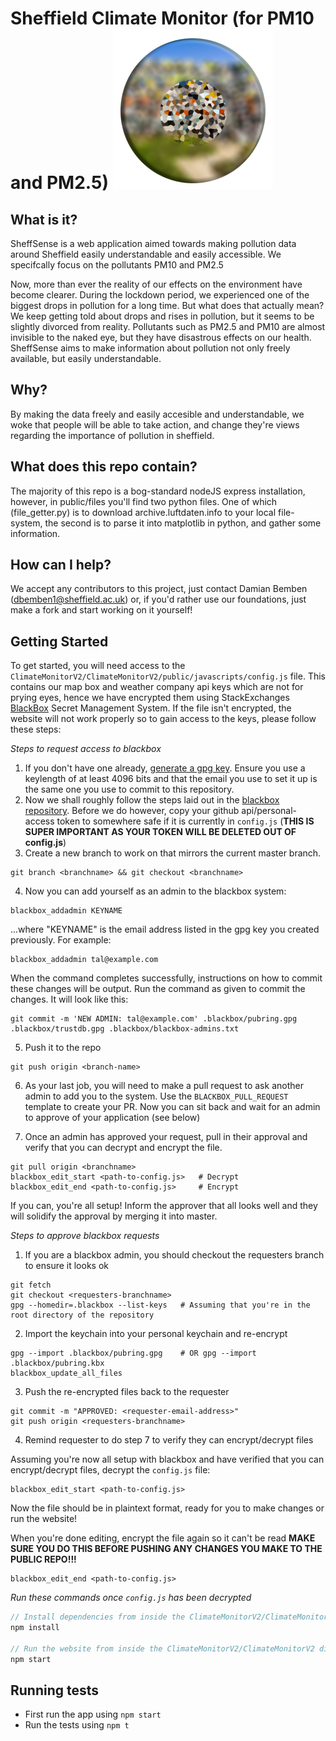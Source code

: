# Sheffield Climate Monitor (for PM10 and PM2.5) ![alt text](https://github.com/dambem/ClimateMonitorV2/blob/master/ClimateMonitorV2/public/sheffsense.png "Logo Title Text 1")
## What is it?
SheffSense is a web application aimed towards making pollution data around Sheffield easily understandable and easily accessible. We specifcally focus on the pollutants PM10 and PM2.5

Now, more than ever the reality of our effects on the environment have become clearer. During the lockdown period, we experienced one of the biggest drops in pollution for a long time. But what does that actually mean? We keep getting told about drops and rises in pollution, but it seems to be slightly divorced from reality. Pollutants such as PM2.5 and PM10 are almost invisible to the naked eye, but they have disastrous effects on our health. SheffSense aims to make information about pollution not only freely available, but easily understandable.  

## Why?
By making the data freely and easily accesible and understandable, we woke that people will be able to take action, and change they're views regarding the importance of pollution in sheffield.
## What does this repo contain?
The majority of this repo is a bog-standard nodeJS express installation, however, in public/files you'll find two python files. One of which (file_getter.py) is to download archive.luftdaten.info to your local file-system, the second is to parse it into matplotlib in python, and gather some information. 
## How can I help?
We accept any contributors to this project, just contact Damian Bemben (dbemben1@sheffield.ac.uk) or, if you'd rather use our foundations, just make a fork and start working on it yourself! 
## Getting Started
To get started, you will need access to the `ClimateMonitorV2/ClimateMonitorV2/public/javascripts/config.js` file. This contains our map box and weather company api keys which are not for prying eyes, hence we have encrypted them using StackExchanges [BlackBox](https://github.com/StackExchange/blackbox) Secret Management System. If the file isn't encrypted, the website will not work properly so to gain access to the keys, please follow these steps:

*Steps to request access to blackbox*
1. If you don't have one already, [generate a gpg key](https://docs.github.com/en/github/authenticating-to-github/generating-a-new-gpg-key). Ensure you use a keylength of at least 4096 bits and that the email you use to set it up is the same one you use to commit to this repository.
2. Now we shall roughly follow the steps laid out in the [blackbox repository](https://github.com/StackExchange/blackbox#how-to-indoctrinate-a-new-user-into-the-system). Before we do however, copy your github api/personal-access token to somewhere safe if it is currently in `config.js` (**THIS IS SUPER IMPORTANT AS YOUR TOKEN WILL BE DELETED OUT OF config.js**)
3. Create a new branch to work on that mirrors the current master branch.
```
git branch <branchname> && git checkout <branchname>
```
4. Now you can add yourself as an admin to the blackbox system:
```
blackbox_addadmin KEYNAME
```
...where "KEYNAME" is the email address listed in the gpg key you created previously. For example:
```
blackbox_addadmin tal@example.com
```
When the command completes successfully, instructions on how to commit these changes will be output. Run the command as given to commit the changes. It will look like this:
```
git commit -m 'NEW ADMIN: tal@example.com' .blackbox/pubring.gpg .blackbox/trustdb.gpg .blackbox/blackbox-admins.txt
```
5. Push it to the repo
```
git push origin <branch-name>
```
6. As your last job, you will need to make a pull request to ask another admin to add you to the system. Use the `BLACKBOX_PULL_REQUEST` template to create your PR. Now you can sit back and wait for an admin to approve of your application (see below)

7. Once an admin has approved your request, pull in their approval and verify that you can decrypt and encrypt the file. 
```
git pull origin <branchname>
blackbox_edit_start <path-to-config.js>   # Decrypt
blackbox_edit_end <path-to-config.js>     # Encrypt
```

If you can, you're all setup! Inform the approver that all looks well and they will solidify the approval by merging it into master.

*Steps to approve blackbox requests*
1. If you are a blackbox admin, you should checkout the requesters branch to ensure it looks ok
```
git fetch
git checkout <requesters-branchname>
gpg --homedir=.blackbox --list-keys   # Assuming that you're in the root directory of the repository
```
2. Import the keychain into your personal keychain and re-encrypt
```
gpg --import .blackbox/pubring.gpg    # OR gpg --import .blackbox/pubring.kbx
blackbox_update_all_files
```
3. Push the re-encrypted files back to the requester
```
git commit -m "APPROVED: <requester-email-address>"
git push origin <requesters-branchname>
```
4. Remind requester to do step 7 to verify they can encrypt/decrypt files

Assuming you're now all setup with blackbox and have verified that you can encrypt/decrypt files, decrypt the `config.js` file:
```
blackbox_edit_start <path-to-config.js>
```
Now the file should be in plaintext format, ready for you to make changes or run the website! 

When you're done editing, encrypt the file again so it can't be read
**MAKE SURE YOU DO THIS BEFORE PUSHING ANY CHANGES YOU MAKE TO THE PUBLIC REPO!!!**
```
blackbox_edit_end <path-to-config.js>
```

*Run these commands once `config.js` has been decrypted*
```javascript
// Install dependencies from inside the ClimateMonitorV2/ClimateMonitorV2 directory
npm install

// Run the website from inside the ClimateMonitorV2/ClimateMonitorV2 directory
npm start
```
## Running tests
- First run the app using `npm start`
- Run the tests using `npm t`
